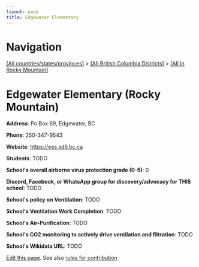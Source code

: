 ```yaml
---
layout: page
title: Edgewater Elementary
---
```

# Navigation

[[All countries/states/provinces]](../../..) > [[All British Columbia Districts]](../..) > [[All In Rocky Mountain]](..)

# Edgewater Elementary (Rocky Mountain)

**Address**: Po Box 69, Edgewater, BC

**Phone**: 250-347-9543

**Website**: <https://ees.sd6.bc.ca>

**Students**: TODO

**School's overall airborne virus protection grade (0-5)**: 0

**Discord, Facebook, or WhatsApp group for discovery/advocacy for THIS school**: TODO

**School's policy on Ventilation**: TODO

**School's Ventilation Work Completion**: TODO

**School's Air-Purification**: TODO

**School's CO2 monitoring to actively drive ventilation and filtration**: TODO

**School's Wikidata URL**: TODO


[Edit this page](https://github.com/ventilate-schools/BC/edit/main/./Rocky_Mountain/Edgewater_Elementary.md). See also [rules for contribution](../../../contribution-rules/)
